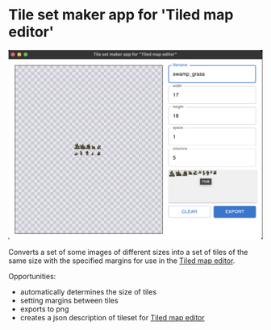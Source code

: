 # Tile set maker app for 'Tiled map editor'

![screenshot of Tile set maker app](./Screenshot.png)

Converts a set of some images of different sizes into a set of tiles of the same size with the specified margins for use in the [Tiled map editor](https://www.mapeditor.org/).

Opportunities:
- automatically determines the size of tiles
- setting margins between tiles
- exports to png
- creates a json description of tileset for [Tiled map editor](https://www.mapeditor.org/)

